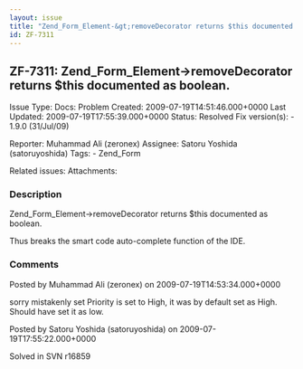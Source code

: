 ```yaml
---
layout: issue
title: "Zend_Form_Element-&gt;removeDecorator returns $this documented as boolean."
id: ZF-7311
---
```


ZF-7311: Zend\_Form\_Element->removeDecorator returns $this documented as boolean.
----------------------------------------------------------------------------------

 Issue Type: Docs: Problem Created: 2009-07-19T14:51:46.000+0000 Last Updated: 2009-07-19T17:55:39.000+0000 Status: Resolved Fix version(s): - 1.9.0 (31/Jul/09)
 
 Reporter:  Muhammad Ali (zeronex)  Assignee:  Satoru Yoshida (satoruyoshida)  Tags: - Zend\_Form
 
 Related issues: 
 Attachments: 
### Description

Zend\_Form\_Element->removeDecorator returns $this documented as boolean.

Thus breaks the smart code auto-complete function of the IDE.

 

 

### Comments

Posted by Muhammad Ali (zeronex) on 2009-07-19T14:53:34.000+0000

sorry mistakenly set Priority is set to High, it was by default set as High. Should have set it as low.

 

 

Posted by Satoru Yoshida (satoruyoshida) on 2009-07-19T17:55:22.000+0000

Solved in SVN r16859

 

 